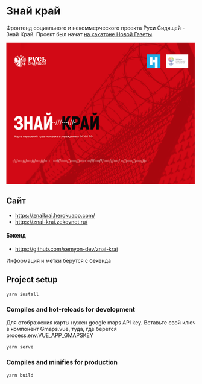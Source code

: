 # Знай край
Фронтенд социального и некоммерческого проекта Руси Сидящей - Знай Край. Проект был начат [на хакатоне Новой Газеты](https://projector2020.te-st.ru/).

<img src="https://github.com/semyon-dev/znai-krai/blob/master/img.png" alt="drawing" width="500"/>

## Сайт

* https://znaikrai.herokuapp.com/
* https://znai-krai.zekovnet.ru/

#### Бэкенд
* https://github.com/semyon-dev/znai-krai

Информация и метки берутся с бекенда

## Project setup
```
yarn install
```

### Compiles and hot-reloads for development
Для отображения карты нужен google maps API key. Вставьте свой ключ в компонент Gmaps.vue, туда, где берется process.env.VUE_APP_GMAPSKEY
```
yarn serve
```

### Compiles and minifies for production
```
yarn build
```
